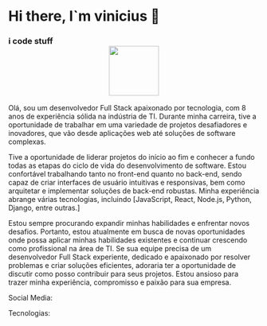 
<center>
<h1 align="justify">
  Hi there, I`m vinicius 👋 
</h1>
<h3 align="justify"> i code stuff
<div id="header" align="center">
  <img src="https://media.giphy.com/media/M9gbBd9nbDrOTu1Mqx/giphy.gif" width="100"/>
</div>
</h3>
</center>

Olá, sou um desenvolvedor Full Stack apaixonado por tecnologia, com 8 anos de experiência sólida na indústria de TI. Durante minha carreira, tive a oportunidade de trabalhar em uma variedade de projetos desafiadores e inovadores, que vão desde aplicações web até soluções de software complexas.

Tive a oportunidade de liderar projetos do início ao fim e conhecer a fundo todas as etapas do ciclo de vida do desenvolvimento de software. Estou confortável trabalhando tanto no front-end quanto no back-end, sendo capaz de criar interfaces de usuário intuitivas e responsivas, bem como arquitetar e implementar soluções de back-end robustas. Minha experiência abrange várias tecnologias, incluindo [JavaScript, React, Node.js, Python, Django, entre outras.]

Estou sempre procurando expandir minhas habilidades e enfrentar novos desafios. Portanto, estou atualmente em busca de novas oportunidades onde possa aplicar minhas habilidades existentes e continuar crescendo como profissional na área de TI. Se sua equipe precisa de um desenvolvedor Full Stack experiente, dedicado e apaixonado por resolver problemas e criar soluções eficientes, adoraria ter a oportunidade de discutir como posso contribuir para seus projetos. Estou ansioso para trazer minha experiência, compromisso e paixão para sua empresa.

Social Media:


Tecnologias:


